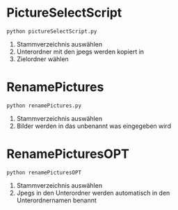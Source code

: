 # PictureSelectScript

`python pictureSelectScript.py`

1. Stammverzeichnis auswählen
1. Unterordner mit den jpegs werden kopiert in
1. Zielordner wählen

# RenamePictures

`python renamePictures.py`

1. Stammverzeichnis auswählen
1. Bilder werden in das unbenannt was eingegeben wird

# RenamePicturesOPT

`python renamePicturesOPT`

1. Stammverzeichnis auswählen
1. Jpegs in den Unterordner werden automatisch in den Unterordnernamen benannt